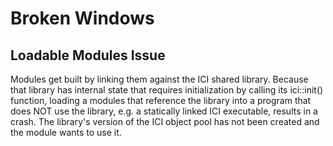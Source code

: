 # Broken Windows

## Loadable Modules Issue

Modules get built by linking them against the ICI shared
library. Because that library has internal state that requires
initialization by calling its ici::init() function, loading a modules
that reference the library into a program that does NOT use the
library, e.g. a statically linked ICI executable, results in a
crash. The library's version of the ICI object pool has not been
created and the module wants to use it.

